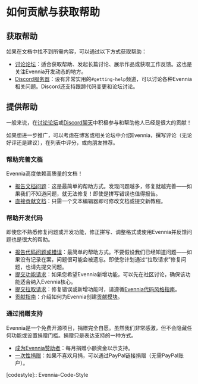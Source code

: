# 如何贡献与获取帮助

## 获取帮助

如果在文档中找不到所需内容，可以通过以下方式获取帮助：

- [讨论论坛][forum]：适合获取帮助、发起长篇讨论、展示作品或获取工作反馈。这也是关注Evennia开发动态的地方。
- [Discord服务器][chat]：设有非常实用的`#getting-help`频道，可以讨论各种Evennia相关问题。Discord还支持跟踪代码变更和论坛讨论。

## 提供帮助

一般来说，在[讨论论坛][forum]或[Discord聊天][chat]中积极参与和帮助他人已经是很大的贡献！

如果想进一步推广，可以考虑在博客或相关论坛中介绍Evennia，撰写评论（无论好评还是建议），在列表中评分，或向朋友推荐。

### 帮助完善文档

Evennia高度依赖高质量的文档！

- [报告文档问题][issues]：这是最简单的帮助方式。发现问题越多，修复就越完善——如果我们不知道问题，就无法修复！即使是拼写错误也值得报告。
- [直接贡献文档](./Contributing-Docs.md)：只需一个文本编辑器即可修改文档或提交新教程。

### 帮助开发代码

即使您不熟悉修复问题或开发功能，修正拼写、调整格式或使用Evennia并反馈问题也是很大的帮助。

- [报告代码问题或错误][issues]：最简单的帮助方式。不要假设我们已经知道问题——如果没有记录在案，问题很可能会被遗忘。即使您计划通过“拉取请求”修复问题，也请先提交问题。
- [提交功能请求][issues]：如果您希望Evennia新增功能，可以先在社区讨论，确保该功能适合纳入Evennia核心。
- [提交拉取请求](Coding/Version-Control.md#contributing-to-evennia)：修复错误或新增功能时，请遵循[Evennia代码风格指南](Coding/Evennia-Code-Style.md)。
- [贡献指南](Contribs/Contribs-Guidelines.md)：介绍如何为Evennia创建[贡献模块](Contribs/Contribs-Overview.md)。

### 通过捐赠支持

Evennia是一个免费开源项目，捐赠完全自愿。虽然我们非常感激，但不会隐藏任何功能或设置捐赠门槛。捐赠只是表达支持的一种方式。

- [成为Evennia赞助者][patron]：每月捐赠小额资金以示支持。
- [一次性捐赠][paypal]：如果不喜欢月捐，可以通过PayPal链接捐赠（无需PayPal账户）。

[patron]: https://www.patreon.com/griatch
[donate]: https://www.paypal.com/donate?token=zbU72YdRqPgsbpTw3M_4vR-5QJ7XvUhL9W6JlnPJw70M9LOqY1xD7xKGx0V1jLFSthY3xAztQpSsqW9n
[forking]: Coding/Version-Control#forking-evennia
[pullrequest]: https://github.com/evennia/evennia/pulls
[issues]: https://github.com/evennia/evennia/issues
[patch]: https://secure.wikimedia.org/wikipedia/en/wiki/Patch_%28computing%29
[codestyle]:: Evennia-Code-Style

[forum]:https://github.com/evennia/evennia/discussions
[issues]:https://github.com/evennia/evennia/issues/choose
[chat]: https://discord.com/invite/AJJpcRUhtF
[paypal]: https://www.paypal.com/paypalme/GriatchEvennia
[patreon]: https://www.patreon.com/griatch
[issues-bounties]:https://github.com/evennia/evennia/labels/bounty
[bountysource]: https://www.bountysource.com/teams/evennia
